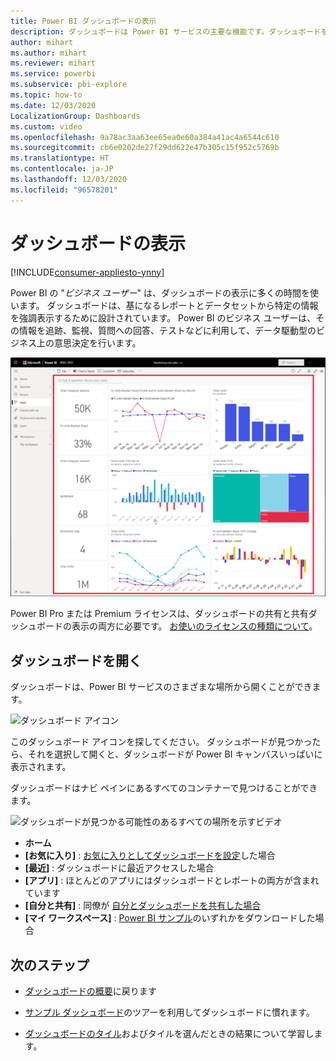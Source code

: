 ```yaml
---
title: Power BI ダッシュボードの表示
description: ダッシュボードは Power BI サービスの主要な機能です。ダッシュボードを開いて表示する方法について説明します。
author: mihart
ms.author: mihart
ms.reviewer: mihart
ms.service: powerbi
ms.subservice: pbi-explore
ms.topic: how-to
ms.date: 12/03/2020
LocalizationGroup: Dashboards
ms.custom: video
ms.openlocfilehash: 9a78ac3aa63ee65ea0e60a384a41ac4a6544c610
ms.sourcegitcommit: cb6e0202de27f29dd622e47b305c15f952c5769b
ms.translationtype: HT
ms.contentlocale: ja-JP
ms.lasthandoff: 12/03/2020
ms.locfileid: "96578201"
---
```

# <a name="view-a-dashboard"></a>ダッシュボードの表示

[!INCLUDE[consumer-appliesto-ynny](../includes/consumer-appliesto-ynny.md)]


Power BI の "*ビジネス ユーザー*" は、ダッシュボードの表示に多くの時間を使います。 ダッシュボードは、基になるレポートとデータセットから特定の情報を強調表示するために設計されています。 Power BI のビジネス ユーザーは、その情報を追跡、監視、質問への回答、テストなどに利用して、データ駆動型のビジネス上の意思決定を行います。

![ダッシュボード](media/end-user-dashboard-open/power-bi-new-dashboard.png)


Power BI Pro または Premium ライセンスは、ダッシュボードの共有と共有ダッシュボードの表示の両方に必要です。 [お使いのライセンスの種類について](end-user-license.md)。 

## <a name="open-a-dashboard"></a>ダッシュボードを開く

ダッシュボードは、Power BI サービスのさまざまな場所から開くことができます。

![ダッシュボード アイコン](media/end-user-dashboard-open/power-bi-dashboard-icon.png)

このダッシュボード アイコンを探してください。 ダッシュボードが見つかったら、それを選択して開くと、ダッシュボードが Power BI キャンバスいっぱいに表示されます。

ダッシュボードはナビ ペインにあるすべてのコンテナーで見つけることができます。 

![ダッシュボードが見つかる可能性のあるすべての場所を示すビデオ](media/end-user-dashboard-open/power-bi-open-dashboards.gif)

- **ホーム** 
- **[お気に入り]** : [お気に入りとしてダッシュボードを設定](end-user-favorite.md)した場合
- **[最近]** : ダッシュボードに最近アクセスした場合
- **[アプリ]** : ほとんどのアプリにはダッシュボードとレポートの両方が含まれています
- **[自分と共有]** : 同僚が [自分とダッシュボードを共有した場合](end-user-shared-with-me.md)
- **[マイ ワークスペース]** : [Power BI サンプル](../create-reports/sample-datasets.md)のいずれかをダウンロードした場合



## <a name="next-steps"></a>次のステップ
* [ダッシュボードの概要](end-user-dashboards.md)に戻ります

* [サンプル ダッシュボード](../create-reports/sample-tutorial-connect-to-the-samples.md)のツアーを利用してダッシュボードに慣れます。    
* [ダッシュボードのタイル](end-user-tiles.md)およびタイルを選んだときの結果について学習します。
